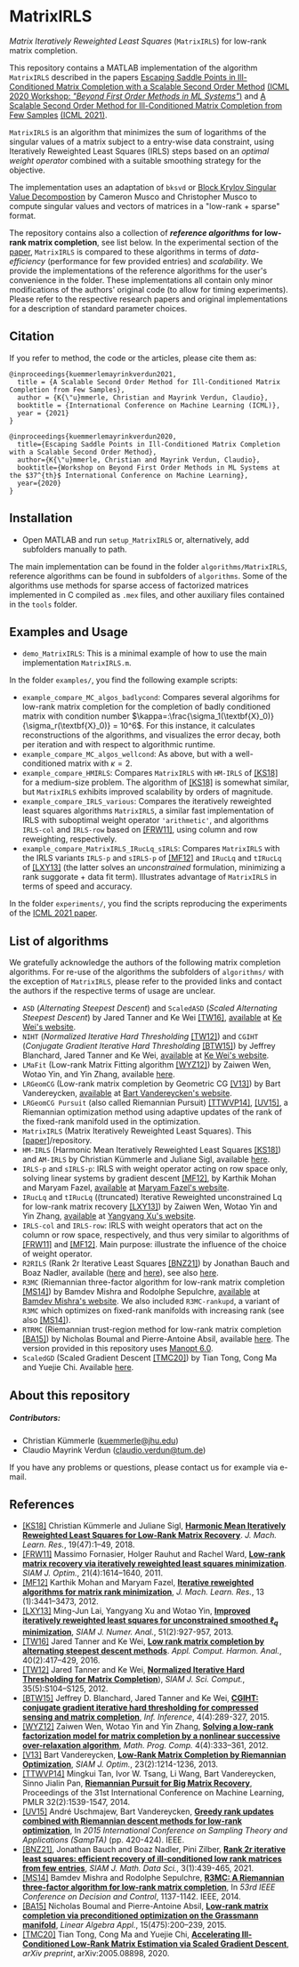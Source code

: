 
# MatrixIRLS
*Matrix Iteratively Reweighted Least Squares* (`MatrixIRLS`) for low-rank matrix completion.

This repository contains a MATLAB implementation of the algorithm  `MatrixIRLS` described in the papers [Escaping Saddle Points in Ill-Conditioned Matrix Completion with a Scalable Second Order Method](https://drive.google.com/file/d/1s-ivhFNLEMe_tSgqUNd-oHD5HCEPiyMF/view) [(ICML 2020 Workshop: _"Beyond First Order Methods in ML Systems"_)](https://sites.google.com/view/optml-icml2020/home) and [A Scalable Second Order Method for Ill-Conditioned Matrix Completion from Few Samples](http://proceedings.mlr.press/v139/kummerle21a.html) [(ICML 2021)](https://icml.cc/Conferences/2021/).

`MatrixIRLS` is an algorithm that minimizes the sum of logarithms of the singular values of a matrix subject to a entry-wise data constraint, using Iteratively Reweighted Least Squares (IRLS) steps based on an _optimal weight operator_ combined with a suitable smoothing strategy for the objective.

The implementation uses an adaptation of `bksvd` or [Block Krylov Singular Value Decompostion](https://github.com/cpmusco/bksvd) by Cameron Musco and Christopher Musco to compute singular values and vectors of matrices in a "low-rank + sparse" format. 

The repository contains also a collection of **_reference algorithms_ for low-rank matrix completion**, see list below. In the experimental section of the [paper]((http://proceedings.mlr.press/v139/kummerle21a.html)), `MatrixIRLS` is compared to these algorithms in terms of _data-efficiency_ (performance for few provided entries) and _scalability_. We provide the implementations of the reference algorithms for the user's convenience in the folder. These implementations all contain only minor modifications of the authors' original code (to allow for timing experiments). Please refer to the respective research papers and original implementations for a description of standard parameter choices.

## Citation
If you refer to method, the code or the articles, please cite them as:
```
@inproceedings{kuemmerlemayrinkverdun2021,
  title = {A Scalable Second Order Method for Ill-Conditioned Matrix Completion from Few Samples},
  author = {K{\"u}mmerle, Christian and Mayrink Verdun, Claudio},
  booktitle = {International Conference on Machine Learning (ICML)},
  year = {2021}
}
```

```
@inproceedings{kuemmerlemayrinkverdun2020,
  title={Escaping Saddle Points in Ill-Conditioned Matrix Completion with a Scalable Second Order Method},
  author={K{\"u}mmerle, Christian and Mayrink Verdun, Claudio},
  booktitle={Workshop on Beyond First Order Methods in ML Systems at the $37^{th}$ International Conference on Machine Learning},
  year={2020}
}
```
## Installation
* Open MATLAB and run `setup_MatrixIRLS` or, alternatively, add subfolders manually to path. 

The main implementation can be found in the folder `algorithms/MatrixIRLS`, reference algorithms can be found in subfolders of `algorithms`. Some of the algorithms use methods for sparse access of factorized matrices implemented in C compiled as `.mex` files, and other auxiliary files contained in the `tools` folder.
## Examples and Usage
* `demo_MatrixIRLS`: This is a minimal example of how to use the main implementation  `MatrixIRLS.m`.

In the folder `examples/`, you find the following example scripts:
* `example_compare_MC_algos_badlycond`:
Compares several algorihms for low-rank matrix completion for the completion of badly conditioned matrix with condition number $\kappa=:\frac{\sigma_1(\textbf{X}_0)}{\sigma_r(\textbf{X}_0)} = 10^6$.  For this instance, it calculates reconstructions of the algorithms, and visualizes the error decay, both per iteration and with respect to algorithmic runtime.
* `example_compare_MC_algos_wellcond`:
As above, but with a well-conditioned matrix with $\kappa = 2$.
* `example_compare_HMIRLS`: 
Compares `MatrixIRLS` with `HM-IRLS` of [[KS18]](http://www.jmlr.org/beta/papers/v19/17-244.html) for a medium-size problem. The algorithm of  [[KS18]](http://www.jmlr.org/beta/papers/v19/17-244.html) is somewhat similar, but `MatrixIRLS` exhibits improved scalability by orders of magnitude.
* `example_compare_IRLS_various`: 
Compares the iteratively reweighted least squares algorithms `MatrixIRLS`, a similar fast implementation of IRLS
with suboptimal weight operator `'arithmetic'`, and algorithms `IRLS-col` and `IRLS-row` based on [[FRW11]](https://epubs.siam.org/doi/abs/10.1137/100811404), using column and row reweighting, respectively.
* `example_compare_MatrixIRLS_IRucLq_sIRLS`:
Compares `MatrixIRLS` with the IRLS variants `IRLS-p` and `sIRLS-p` of [[MF12]](http://www.jmlr.org/beta/papers/v13/mohan12a.html) and `IRucLq` and `tIRucLq` of [[LXY13]](https://epubs.siam.org/doi/abs/10.1137/110840364) (the latter solves an *unconstrained* formulation, minimizing a rank suggorate + data fit term). Illustrates advantage of `MatrixIRLS` in terms of speed and accuracy.

In the folder `experiments/`, you find the scripts reproducing the experiments of the [ICML 2021 paper](http://proceedings.mlr.press/v139/kummerle21a.html).

## List of algorithms
We gratefully acknowledge the authors of the following matrix completion algorithms. For re-use of the algorithms the subfolders of `algorithms/` with the exception of `MatrixIRLS`, please refer to the provided links and contact the authors if the respective terms of usage are unclear.

* `ASD` (_Alternating Steepest Descent_) and `ScaledASD` (_Scaled Alternating Steepest Descent_) by Jared Tanner and Ke Wei [[TW16]](https://doi.org/10.1016/j.acha.2015.08.003), [available](http://www.sdspeople.fudan.edu.cn/weike/code/mc20140528.tar) at [Ke Wei's website](http://www.sdspeople.fudan.edu.cn/weike/publications.html).
* `NIHT` (_Normalized Iterative Hard Thresholding_ [[TW12]](https://doi.org/10.1137/120876459)) and `CGIHT` (_Conjugate Gradient Iterative Hard Thresholding_ [[BTW15]](https://doi.org/10.1093/imaiai/iav011)) by Jeffrey Blanchard, Jared Tanner and Ke Wei, [available](http://www.sdspeople.fudan.edu.cn/weike/code/mc20140528.tar) at [Ke Wei's website](http://www.sdspeople.fudan.edu.cn/weike/publications.html).
* `LMaFit` (Low-rank Matrix Fitting algorithm [[WYZ12]](https://doi.org/10.1007/s12532-012-0044-1)) by Zaiwen Wen, Wotao Yin, and Yin Zhang, available [here](http://lmafit.blogs.rice.edu).
* `LRGeomCG` (Low-rank matrix completion by Geometric CG [[V13]](https://doi.org/10.1137/110845768)) by Bart Vandereycken, [available]((http://www.unige.ch/math/vandereycken/matrix_completion.html)) at [Bart Vandereycken's website](http://www.unige.ch/math/vandereycken/research.php).
* `LRGeomCG Pursuit` (also called Riemannian Pursuit) [[TTWVP14]](http://proceedings.mlr.press/v32/tan14.html), [[UV15]](https://ieeexplore.ieee.org/abstract/document/7148925), a Riemannian optimization method using adaptive updates of the rank of the fixed-rank manifold used in the optimization.
* `MatrixIRLS` (Matrix Iteratively Reweighted Least Squares). This [[paper]](http://proceedings.mlr.press/v139/kummerle21a.html)/repository.
* `HM-IRLS` (Harmonic Mean Iteratively Reweighted Least Squares [[KS18]](http://www.jmlr.org/beta/papers/v19/17-244.html)) and `AM-IRLS` by Christian Kümmerle and Juliane Sigl, available [here](https://github.com/ckuemmerle/hm_irls).
* `IRLS-p` and `sIRLS-p`: IRLS with weight operator acting on row space only, solving linear systems by gradient descent [[MF12]](http://www.jmlr.org/beta/papers/v13/mohan12a.html), by Karthik Mohan and Maryam Fazel, [available](https://faculty.washington.edu/mfazel/IRLS_final.zip) at [Maryam Fazel's website](https://faculty.washington.edu/mfazel/).
* `IRucLq` and `tIRucLq` ((truncated) Iterative Reweighted unconstrained Lq for low-rank matrix recovery [[LXY13]](https://epubs.siam.org/doi/abs/10.1137/110840364)) by Zaiwen Wen, Wotao Yin and Yin Zhang, [available](https://xu-yangyang.github.io/codes/IRucLq.zip) at [Yangyang Xu's website](https://xu-yangyang.github.io/papers.html). 
* `IRLS-col` and `IRLS-row`: IRLS with weight operators that act on the column or row space, respectively, and thus very similar to algorithms of [[FRW11]](https://epubs.siam.org/doi/abs/10.1137/100811404) and [[MF12]](http://www.jmlr.org/beta/papers/v13/mohan12a.html). Main purpose: illustrate the influence of the choice of weight operator. 
* `R2RILS` (Rank 2r Iterative Least Squares [[BNZ21]](https://doi.org/10.1137/20M1315294)) by Jonathan Bauch and Boaz Nadler, available ([here](https://github.com/pizilber/R2RILS) and [here](https://github.com/Jonathan-WIS/R2RILS)), see also [here](http://www.wisdom.weizmann.ac.il/~nadler/Projects/R2RILS/R2RILS.html). 
* `R3MC` (Riemannian three-factor algorithm for low-rank matrix completion [[MS14]](https://doi.org/10.1109/CDC.2014.7039534)) by Bamdev Mishra and Rodolphe Sepulchre, [available](https://dl.dropboxusercontent.com/s/qzxgax0bg3s8oe2/R3MC_17feb_2017.zip) at [Bamdev Mishra's website](https://bamdevmishra.in/codes/r3mc/). We also included `R3MC-rankupd`, a variant of `R3MC` which optimizes on fixed-rank manifolds with increasing rank (see also [[MS14]](https://doi.org/10.1109/CDC.2014.7039534)).
* `RTRMC` (Riemannian trust-region method for low-rank matrix completion [[BA15]](https://doi.org/10.1016/j.laa.2015.02.027)) by Nicholas Boumal and Pierre-Antoine Absil, available [here](http://web.math.princeton.edu/~nboumal/RTRMC/index.html). The version provided in this repository uses [Manopt 6.0](https://www.manopt.org).
* `ScaledGD` (Scaled Gradient Descent [[TMC20]](https://arxiv.org/abs/2005.08898)) by Tian Tong, Cong Ma and Yuejie Chi. Available [here](https://github.com/Titan-Tong/ScaledGD).

## About this repository
##### Contributors:
* Christian Kümmerle (<kuemmerle@jhu.edu>)
* Claudio Mayrink Verdun (<claudio.verdun@tum.de>)

If you have any problems or questions, please contact us for example via e-mail.

## References
 - [[KS18]](http://www.jmlr.org/beta/papers/v19/17-244.html) Christian Kümmerle and Juliane Sigl, [**Harmonic Mean Iteratively Reweighted Least Squares for Low-Rank Matrix Recovery**](http://www.jmlr.org/beta/papers/v19/17-244.html). _J. Mach. Learn. Res._, 19(47):1–49, 2018.
- [[FRW11]](https://epubs.siam.org/doi/abs/10.1137/100811404) Massimo Fornasier, Holger Rauhut and Rachel Ward, [**Low-rank matrix recovery via iteratively reweighted least squares minimization**](https://epubs.siam.org/doi/abs/10.1137/100811404). _SIAM J. Optim._, 21(4):1614–1640, 2011.
- [[MF12]](http://www.jmlr.org/beta/papers/v13/mohan12a.html) Karthik Mohan and Maryam Fazel, [**Iterative reweighted algorithms for matrix rank minimization**](http://www.jmlr.org/beta/papers/v13/mohan12a.html), _J. Mach. Learn. Res._, 13 (1):3441–3473, 2012.
- [[LXY13]](https://epubs.siam.org/doi/abs/10.1137/110840364) Ming-Jun Lai, Yangyang Xu and Wotao Yin, [**Improved iteratively reweighted least squares for unconstrained smoothed $\ell_q$ minimization**](https://epubs.siam.org/doi/abs/10.1137/110840364), _SIAM J. Numer. Anal._, 51(2):927-957, 2013.
- [[TW16]](https://doi.org/10.1016/j.acha.2015.08.003) Jared Tanner and Ke Wei, [**Low rank matrix completion by alternating steepest descent methods**](https://doi.org/10.1016/j.acha.2015.08.003). _Appl. Comput. Harmon. Anal._, 40(2):417–429, 2016.
- [[TW12]](https://doi.org/10.1137/120876459) Jared Tanner and Ke Wei, [**Normalized Iterative Hard Thresholding for Matrix Completion**](https://doi.org/10.1137/120876459)), _SIAM J. Sci. Comput._, 35(5):S104–S125, 2012.
- [[BTW15]](https://doi.org/10.1093/imaiai/iav011) Jeffrey D. Blanchard, Jared Tanner and Ke Wei, [**CGIHT: conjugate gradient iterative hard thresholding for compressed sensing and matrix completion**](https://doi.org/10.1093/imaiai/iav011), _Inf. Inference_, 4(4):289-327, 2015.
- [[WYZ12]](https://doi.org/10.1007/s12532-012-0044-1) Zaiwen Wen, Wotao Yin and Yin Zhang, [**Solving a low-rank factorization model for matrix completion by a nonlinear successive over-relaxation algorithm**](https://doi.org/10.1007/s12532-012-0044-1), _Math. Prog. Comp._ 4(4):333–361, 2012.
- [[V13]](https://doi.org/10.1137/110845768) Bart Vandereycken, [**Low-Rank Matrix Completion by Riemannian Optimization**](https://doi.org/10.1137/110845768), _SIAM J. Optim._, 23(2):1214-1236, 2013.
- [[TTWVP14]](http://proceedings.mlr.press/v32/tan14.html) Mingkui Tan, Ivor W. Tsang, Li Wang, Bart Vandereycken, Sinno Jialin Pan, [**Riemannian Pursuit for Big Matrix Recovery**](http://proceedings.mlr.press/v32/tan14.html), Proceedings of the 31st International Conference on Machine Learning, PMLR 32(2):1539-1547, 2014.
- [[UV15]](https://ieeexplore.ieee.org/abstract/document/7148925) André Uschmajew, Bart Vandereycken, [**Greedy rank updates combined with Riemannian descent methods for low-rank optimization**](https://ieeexplore.ieee.org/abstract/document/7148925), In _2015 International Conference on Sampling Theory and Applications \(SampTA\)_ \(pp. 420-424\). IEEE.
- [[BNZ21]](https://doi.org/10.1137/20M1315294), Jonathan Bauch and Boaz Nadler, Pini Zilber, [**Rank 2r iterative least squares: efficient recovery of ill-conditioned low rank matrices from few entries**](https://doi.org/10.1137/20M1315294), _SIAM J. Math. Data Sci._, 3(1):439-465, 2021.
- [[MS14]](https://doi.org/10.1109/CDC.2014.7039534) Bamdev Mishra and Rodolphe Sepulchre, [**R3MC: A Riemannian three-factor algorithm for low-rank matrix completion**](https://doi.org/10.1109/CDC.2014.7039534), In _53rd IEEE Conference on Decision and Control_, 1137-1142. IEEE, 2014.
- [[BA15]](https://doi.org/10.1016/j.laa.2015.02.027) Nicholas Boumal and Pierre-Antoine Absil, [**Low-rank matrix completion via preconditioned optimization on the Grassmann manifold**](https://doi.org/10.1016/j.laa.2015.02.027), _Linear Algebra Appl._, 15(475):200–239, 2015.
- [[TMC20]](https://arxiv.org/abs/2005.08898) Tian Tong, Cong Ma and Yuejie Chi, [**Accelerating Ill-Conditioned Low-Rank Matrix Estimation via Scaled Gradient Descent**](https://arxiv.org/abs/2005.08898), _arXiv preprint_, arXiv:2005.08898, 2020.
